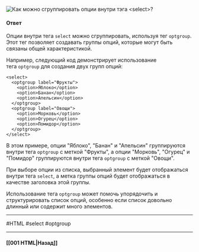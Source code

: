 ![Как можно сгруппировать опции внутри тэга `<select>`?](https://youtu.be/trriSYNrHw4?t=304)

#### Ответ

Опции внутри тега `select` можно сгруппировать, используя тег `optgroup`. Этот тег позволяет создавать группы опций, которые могут быть связаны общей характеристикой.

Например, следующий код демонстрирует использование тега `optgroup` для создания двух групп опций:

```
<select>
  <optgroup label="Фрукты">
    <option>Яблоко</option>
    <option>Банан</option>
    <option>Апельсин</option>
  </optgroup>
  <optgroup label="Овощи">
    <option>Морковь</option>
    <option>Огурец</option>
    <option>Помидор</option>
  </optgroup>
</select>
```

В этом примере, опции "Яблоко", "Банан" и "Апельсин" группируются внутри тега `optgroup` с меткой "Фрукты", а опции "Морковь", "Огурец" и "Помидор" группируются внутри тега `optgroup` с меткой "Овощи".

При выборе опции из списка, выбранный элемент будет отображаться внутри тега `select`, а метка группы опций будет отображаться в качестве заголовка этой группы.

Использование тега `optgroup` может помочь упорядочить и структурировать список опций, особенно если список довольно длинный или содержит много элементов.

___
#HTML #select #optgroup 

___

#### [[001 HTML|Назад]]
